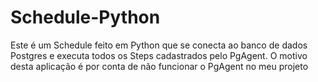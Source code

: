 # Schedule-Python
Este é um Schedule feito em Python que se conecta ao banco de dados Postgres e executa todos os Steps cadastrados pelo PgAgent. O motivo desta aplicação é por conta de não funcionar o PgAgent no meu projeto
